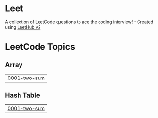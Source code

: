 # Leet
A collection of LeetCode questions to ace the coding interview! - Created using [LeetHub v2](https://github.com/arunbhardwaj/LeetHub-2.0)

<!---LeetCode Topics Start-->
# LeetCode Topics
## Array
|  |
| ------- |
| [0001-two-sum](https://github.com/usharani222/Leet/tree/master/0001-two-sum) |
## Hash Table
|  |
| ------- |
| [0001-two-sum](https://github.com/usharani222/Leet/tree/master/0001-two-sum) |
<!---LeetCode Topics End-->